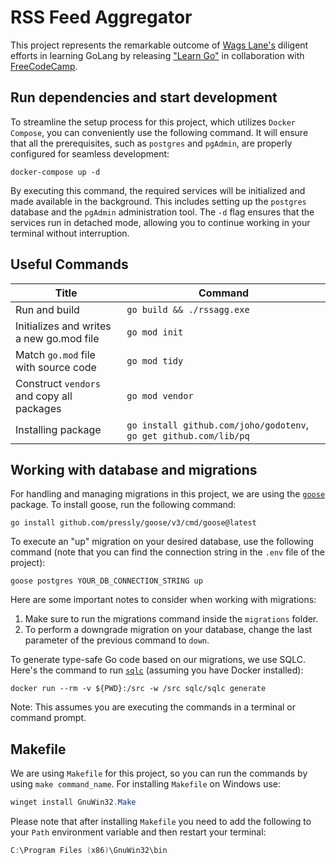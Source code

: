 # RSS Feed Aggregator
This project represents the remarkable outcome of [Wags Lane's](https://github.com/wagslane) diligent efforts in learning GoLang by releasing ["Learn Go"](https://www.youtube.com/watch?v=un6ZyFkqFKo) in collaboration with [FreeCodeCamp](https://www.freecodecamp.org/news/learn-golang-handbook/).

## Run dependencies and start development
To streamline the setup process for this project, which utilizes `Docker Compose`, you can conveniently use the following command. It will ensure that all the prerequisites, such as `postgres` and `pgAdmin`, are properly configured for seamless development:

```shell
docker-compose up -d
```

By executing this command, the required services will be initialized and made available in the background. This includes setting up the `postgres` database and the `pgAdmin` administration tool. The `-d` flag ensures that the services run in detached mode, allowing you to continue working in your terminal without interruption.

## Useful Commands
| Title | Command|
|---|---|
| Run and build | `go build && ./rssagg.exe` |
| Initializes and writes a new go.mod file | `go mod init` |
| Match `go.mod` file with source code | `go mod tidy`|
| Construct `vendors` and copy all packages | `go mod vendor` |
| Installing package | `go install github.com/joho/godotenv`, `go get github.com/lib/pq`|

## Working with database and migrations
For handling and managing migrations in this project, we are using the [`goose`](https://github.com/pressly/goose) package. To install goose, run the following command:

```shell
go install github.com/pressly/goose/v3/cmd/goose@latest
```

To execute an "up" migration on your desired database, use the following command (note that you can find the connection string in the `.env` file of the project):

```shell
goose postgres YOUR_DB_CONNECTION_STRING up
```

Here are some important notes to consider when working with migrations:

1. Make sure to run the migrations command inside the `migrations` folder.
2. To perform a downgrade migration on your database, change the last parameter of the previous command to `down`.

To generate type-safe Go code based on our migrations, we use SQLC. Here's the command to run [`sqlc`](https://docs.sqlc.dev/en/stable/overview/install.html) (assuming you have Docker installed):

```shell
docker run --rm -v ${PWD}:/src -w /src sqlc/sqlc generate
```

Note: This assumes you are executing the commands in a terminal or command prompt.

## Makefile
We are using `Makefile` for this project, so you can run the commands by using `make command_name`. For installing `Makefile` on Windows use:
```PowerShell
winget install GnuWin32.Make
```
Please note that after installing `Makefile` you need to add the following to your `Path` environment variable and then restart your terminal:
```PowerShell
C:\Program Files (x86)\GnuWin32\bin
```

